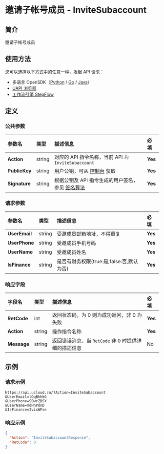 # 邀请子帐号成员 - InviteSubaccount

## 简介

邀请子帐号成员





## 使用方法

您可以选择以下方式中的任意一种，发起 API 请求：
- 多语言 OpenSDK（[Python](https://github.com/ucloud/ucloud-sdk-python3) / [Go](https://github.com/ucloud/ucloud-sdk-go) / [Java](https://github.com/ucloud/ucloud-sdk-java)）
- [UAPI 浏览器](https://console.ucloud.cn/uapi/detail?id=InviteSubaccount)
- [工作流引擎 StepFlow](https://console.ucloud.cn/stepflow/manage/)

## 定义

### 公共参数

| 参数名 | 类型 | 描述信息 | 必填 |
|:---|:---|:---|:---|
| **Action**     | string  | 对应的 API 指令名称，当前 API 为 `InviteSubaccount`                        | **Yes** |
| **PublicKey**  | string  | 用户公钥，可从 [控制台](https://console.ucloud.cn/uapi/apikey) 获取                                             | **Yes** |
| **Signature**  | string  | 根据公钥及 API 指令生成的用户签名，参见 [签名算法](api/summary/signature.md)  | **Yes** |

### 请求参数

| 参数名 | 类型 | 描述信息 | 必填 |
|:---|:---|:---|:---|
| **UserEmail** | string | 受邀成员邮箱地址，不得重复 |**Yes**|
| **UserPhone** | string | 受邀成员手机号码 |**Yes**|
| **UserName** | string | 受邀成员姓名 |**Yes**|
| **IsFinance** | string | 是否有财务权限(true:是,false:否,默认为否) |**Yes**|

### 响应字段

| 字段名 | 类型 | 描述信息 | 必填 |
|:---|:---|:---|:---|
| **RetCode** | int | 返回状态码，为 0 则为成功返回，非 0 为失败 |**Yes**|
| **Action** | string | 操作指令名称 |**Yes**|
| **Message** | string | 返回错误消息，当 `RetCode` 非 0 时提供详细的描述信息 |No|




## 示例

### 请求示例
    
```
https://api.ucloud.cn/?Action=InviteSubaccount
&UserEmail=lOqBhhkG
&UserPhone=SBwrZBSY
&UserName=mdHhPdnD
&IsFinance=IvixWFse
```

### 响应示例
    
```json
{
  "Action": "InviteSubaccountResponse",
  "RetCode": 0
}
```





